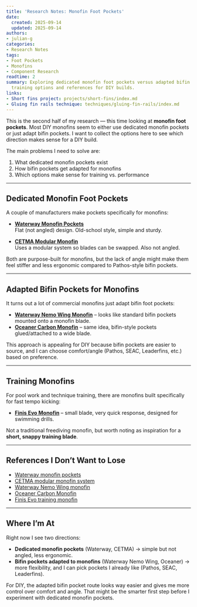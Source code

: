 ```yaml
---
title: 'Research Notes: Monofin Foot Pockets'
date:
  created: 2025-09-14
  updated: 2025-09-14
authors:
- julian-g
categories:
- Research Notes
tags:
- Foot Pockets
- Monofins
- Component Research
readtime: 2
summary: Exploring dedicated monofin foot pockets versus adapted bifin pockets, plus
  training options and references for DIY builds.
links:
- Short fins project: projects/short-fins/index.md
- Gluing fin rails technique: techniques/gluing-fin-rails/index.md
---
```


This is the second half of my research — this time looking at **monofin foot pockets**.
Most DIY monofins seem to either use dedicated monofin pockets or just adapt bifin pockets.
I want to collect the options here to see which direction makes sense for a DIY build.

<!-- more -->

The main problems I need to solve are:
1. What dedicated monofin pockets exist  
2. How bifin pockets get adapted for monofins  
3. Which options make sense for training vs. performance  

---

## Dedicated Monofin Foot Pockets

A couple of manufacturers make pockets specifically for monofins:  

- **[Waterway Monofin Pockets](https://www.waterwayfins.eu/product/monofin-footpockets)**  
  Flat (not angled) design. Old-school style, simple and sturdy.  

- **[CETMA Modular Monofin](https://www.cetmacomposites.it/en/home/2818-blades-for-lotus-monofin.html)**  
  Uses a modular system so blades can be swapped. Also not angled.  

Both are purpose-built for monofins, but the lack of angle might make them feel stiffer and less ergonomic compared to Pathos-style bifin pockets.  

---

## Adapted Bifin Pockets for Monofins

It turns out a lot of commercial monofins just adapt bifin foot pockets:  

- **[Waterway Nemo Wing Monofin](https://www.freedivershop.com/waterway-nemo-wing-monofin)** – looks like standard bifin pockets mounted onto a monofin blade.  
- **[Oceaner Carbon Monofin](https://www.monofinshop.com/product/oceaner-carbon-monofin/)** – same idea, bifin-style pockets glued/attached to a wide blade.  

This approach is appealing for DIY because bifin pockets are easier to source, and I can choose comfort/angle (Pathos, SEAC, Leaderfins, etc.) based on preference.  

---

## Training Monofins

For pool work and technique training, there are monofins built specifically for fast tempo kicking:  

- **[Finis Evo Monofin](https://www.finisswim.eu/Evo-Monofin_2)** – small blade, very quick response, designed for swimming drills.  

Not a traditional freediving monofin, but worth noting as inspiration for a **short, snappy training blade**.  

---

## References I Don’t Want to Lose

- [Waterway monofin pockets](https://www.waterwayfins.eu/product/monofin-footpockets)  
- [CETMA modular monofin system](https://www.cetmacomposites.it/en/home/2818-blades-for-lotus-monofin.html)  
- [Waterway Nemo Wing monofin](https://www.freedivershop.com/waterway-nemo-wing-monofin)  
- [Oceaner Carbon Monofin](https://www.monofinshop.com/product/oceaner-carbon-monofin/)  
- [Finis Evo training monofin](https://www.finisswim.eu/Evo-Monofin_2)  

---

## Where I’m At

Right now I see two directions:  

- **Dedicated monofin pockets** (Waterway, CETMA) → simple but not angled, less ergonomic.  
- **Bifin pockets adapted to monofins** (Waterway Nemo Wing, Oceaner) → more flexibility, and I can pick pockets I already like (Pathos, SEAC, Leaderfins).  

For DIY, the adapted bifin pocket route looks way easier and gives me more control over comfort and angle. That might be the smarter first step before I experiment with dedicated monofin pockets.  
